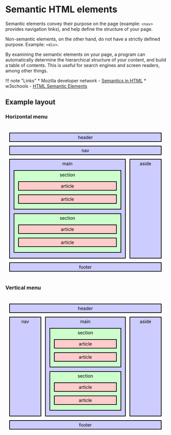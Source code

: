 # Semantic HTML elements

Semantic elements convey their purpose on the page (example: `<nav>` provides navigation links), and help define the structure of your page.

Non-semantic elements, on the other hand, do not have a strictly defined purpose. Example:&nbsp;`<div>`.

By examining the semantic elements on your page, a program can automatically determine the hierarchical structure of your content, and build a table of contents. This is useful for search engines and screen readers, among other things.

!!! note "Links"
    * Mozilla developer network - [Semantics in HTML](https://developer.mozilla.org/en-US/docs/Glossary/semantics#semantics_in_html)
    * w3schools - [HTML Semantic Elements](https://www.w3schools.com/html/html5_semantic_elements.asp)

## Example layout

<style>
    .semantic-example-container {
        width: 500px;
        --semantic-example-margin: 12px;
        margin-bottom: 40px;
        margin-top: 40px;
    }
    .semantic-example {
        border: 2px solid black;
        box-sizing: border-box;
        text-align: center;
        margin: var(--semantic-example-margin);
        padding-top: 4px;
        padding-bottom: 4px;
        color: black;
        background: #CCCCFF;
    }

    .semantic-example > .semantic-example {
        background: #CCFFCC;
    }

    .semantic-example > .semantic-example > .semantic-example {
        background: #FFCCCC;
    }

    .semantic-example > .semantic-example > .semantic-example > .semantic-example {
        background: #FFFFAA;
    }

    .semantic-example-flex {
        display: flex;
        gap: var(--semantic-example-margin);
        margin-left: var(--semantic-example-margin);
        margin-right: var(--semantic-example-margin);
    }

    .semantic-example-flex.horizontal-nav > div:nth-child(1) {
        flex-grow: 1;
    }

    .semantic-example-flex.horizontal-nav > div:nth-child(2) {
        width: 100px;
    }

    .semantic-example-flex > * {
        margin: 0px;
    }

    .semantic-example-flex.vertical-nav > div:nth-child(2) {
        flex-grow: 1;
    }

    .semantic-example-flex.vertical-nav > div:nth-child(3) {
        width: 100px;
    }

    .semantic-example-flex.vertical-nav > div:nth-child(1) {
        width: 100px;
    }
    
</style>

### Horizontal menu

<div class="semantic-example-container">
    <div class="semantic-example">
        header
    </div>
    <div class="semantic-example">
        nav
    </div>
    <div class="semantic-example-flex horizontal-nav">
        <div class="semantic-example">
            main
            <div class="semantic-example">
                section
                <div class="semantic-example">
                    article
                </div>
                <div class="semantic-example">
                    article
                </div>
            </div>
            <div class="semantic-example">
                section
                <div class="semantic-example">
                    article
                </div>
                <div class="semantic-example">
                    article
                </div>
            </div>
        </div>
        <div class="semantic-example">
            aside
        </div>
    </div>
    <div class="semantic-example">
        footer
    </div>
</div>

### Vertical menu

<div class="semantic-example-container">
    <div class="semantic-example">
        header
    </div>
    <div class="semantic-example-flex vertical-nav">
        <div class="semantic-example">
            nav
        </div>
        <div class="semantic-example">
            main
            <div class="semantic-example">
                section
                <div class="semantic-example">
                    article
                </div>
                <div class="semantic-example">
                    article
                </div>
            </div>
            <div class="semantic-example">
                section
                <div class="semantic-example">
                    article
                </div>
                <div class="semantic-example">
                    article
                </div>
            </div>
        </div>
        <div class="semantic-example">
            aside
        </div>
    </div>
    <div class="semantic-example">
        footer
    </div>
</div>